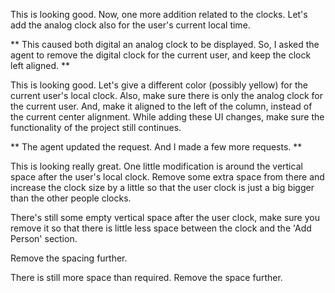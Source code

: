 This is looking good. Now, one more addition related to the clocks. Let's add the analog clock also for the user's current local time. 

**
This caused both digital an analog clock to be displayed. So, I asked the agent to remove the digital clock for the current user, and keep the clock left aligned.
**

This is looking good. Let's give a different color (possibly yellow) for the current user's local clock. Also, make sure there is only the analog clock for the current user. And, make it aligned to the left of the column, instead of the current center alignment. While adding these UI changes, make sure the functionality of the project still continues.

**
The agent updated the request. And I made a few more requests.
**

This is looking really great. One little modification is around the vertical space after the user's local clock. Remove some extra space from there and increase the clock size by a little so that the user clock is just a big bigger than the other people clocks.

There's still some empty vertical space after the user clock, make sure you remove it so that there is little less space between the clock and the 'Add Person' section.

Remove the spacing further.

There is still more space than required. Remove the space further.

